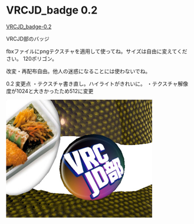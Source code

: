 # VRCJD_badge 0.2


<a href="https://github.com/noriben327/VRCJD_badge/releases/download/0.2/VRCJD_badge-0.2.zip
">VRCJD_badge-0.2</a>

VRCJD部のバッジ

fbxファイルにpngテクスチャを適用して使ってね。サイズは自由に変えてください。
120ポリゴン。

改変・再配布自由。他人の迷惑になることには使わないでね。

0.2 変更点
・テクスチャ書き直し。ハイライトがきれいに。
・テクスチャ解像度が1024と大きかったため512に変更

<img src="https://raw.githubusercontent.com/noriben327/VRCJD_badge/master/vrcjd_sample.jpg">

